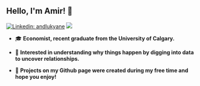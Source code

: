 ## Hello, I'm Amir! :wave:
[![Linkedin: andlukyane](https://img.shields.io/badge/-Amir%20Hallak-blue?style=flat-square&logo=Linkedin&logoColor=white&link=https://www.linkedin.com/in/andlukyane/)](https://www.linkedin.com/in/amirhallak/)
![](https://komarev.com/ghpvc/?username=amirhallak&style=flat-square)

* :mortar_board: **Economist, recent graduate from the University of Calgary.** 

* :exploding_head:  **Interested in understanding why things happen by digging into data to uncover relationships.** 

* :monocle_face: **Projects on my Github page were created during my free time and hope you enjoy!**

